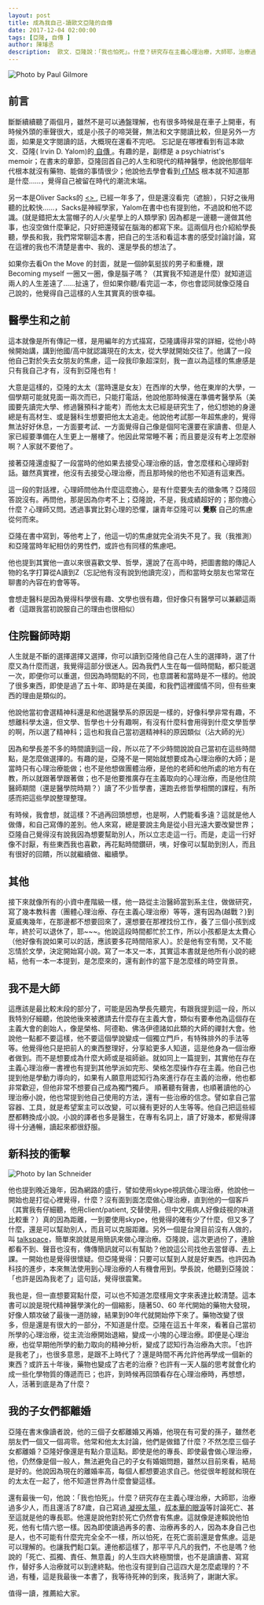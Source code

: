 ```yaml
---
layout: post
title: 成為我自己-讀歐文亞隆的自傳 
date: 2017-12-04 02:00:00
tags: [亞隆, 自傳 ]
author: 陳璿丞
description:  歐文．亞隆說：「我也怕死」。什麼？研究存在主義心理治療，大師耶，治療過多少人，而且還活了87歲，討論死亡、甚至這就是他的專長耶。他還是說他對於死亡仍然會有焦慮。也讓我們鬆口氣。連他都這樣了，那平平凡凡的我們，不也是嗎？有種，這是我最後一本書了，我等待死神的到來，我活夠了，謝謝大家。
---
```


![Photo by Paul Gilmore](https://i.imgur.com/TXK66Fi.jpg)

## 前言<a id="sec-1-1"></a>

斷斷續續聽了兩個月，雖然不是可以通盤理解，也有很多時候是在車子上開車，有時候外頭的車聲很大，或是小孩子的啼哭聲，無法和文字閱讀比較，但是另外一方面，如果是文字閱讀的話，大概現在還看不完吧。 忘記是在哪裡看到有這本歐文．亞隆( Irvin D. Yalom)的[ 自傳 ](http://www.books.com.tw/exep/assp.php/poligen/products/0010776180?utm_source=poligen&utm_medium=ap-books&utm_content=recommend&utm_campaign=ap-201807)。有趣的是，副標是 a psychiatrist's memoir；在書末的章節，亞隆回首自己的人生和現代的精神醫學，他說他那個年代根本就沒有藥物、能做的事情很少；他說他去學會看到[ rTMS](https://en.wikipedia.org/wiki/Transcranial_magnetic_stimulation) 根本就不知道那是什麼……，覺得自己被留在時代的潮流末端。

另一本是Oliver Sacks的 [ <<On the Move: A Life>> ](https://www.amazon.com/Move-Life-Oliver-Sacks/dp/0804170932), 已經一年多了，但是還沒看完（遮臉），只好之後用聽的比較快……，Sacks是神經學家，Yalom在書中也有提到他，不過說和他不認識。(就是錯把太太當帽子的人/火星學上的人類學家) 因為都是一邊聽一邊做其他事，也沒空做什麼筆記，只好把還殘留在腦海的都寫下來。這兩個月也介紹給學長聽，學長和我，我們常常聊這本書，把自己的生活和看這本書的感受討論討論，寫在這裡的我也不清楚是書中、我的、還是學長的想法了。


<!--more-->

如果你去看On the Move 的封面，就是一個帥氣挺拔的男子和重機，跟Becoming myself 一圈又一圈，像是腦子嗎？（其實我不知道是什麼）就知道這兩人的人生差遠了……扯遠了，但如果你聽/看完這一本，你也會認同就像亞隆自己說的，他覺得自己這樣的人生其實真的很幸福。

## 醫學生和之前

這本就像是所有傳記一樣，是用編年的方式描寫，亞隆講得非常的詳細，從他小時候開始講，講到他國/高中就認識現在的太太，從大學就開始交往了。他講了一段他自己對於失去女朋友的焦慮，這一段我印象超深刻，我一直以為這樣的焦慮感是只有我自己才有，沒有到亞隆也有！

大意是這樣的，亞隆的太太（當時還是女友）在西岸的大學，他在東岸的大學，一個學期可能就見面一兩次而已，只能打電話，他說他那時候還在準備考醫學系（美國要先讀完大學、修過醫預科才能考）而他太太已經是研究生了，他幻想她的身邊總是有高材生、或是醫科生想要把他太太追走。他說他考試那一年超焦慮的，覺得無法好好休息，一方面要考試、一方面覺得自己像是個阿宅還要在家讀書、但是人家已經要準備在人生更上一層樓了。他因此常常睡不著；而且要是沒有考上怎麼辦啊？人家就不要他了。

接著亞隆還虛擬了一段當時的他如果去接受心理治療的話，會怎麼樣和心理師對話。雖然真實裡，他沒有去接受心理治療，而且那時候的他也不知道有這東西。

這一段的對話裡，心理師問他為什麼這麼擔心，是有什麼要失去的徵象嗎？亞隆回答說沒有。再問他，那是因為你考不上；亞隆說，不是，我成績超好的；那你擔心什麼？心理師又問。透過事實比對心理的恐懼，讓青年亞隆可以 **覺察** 自己的焦慮從何而來。

亞隆在書中寫到，等他考上了，他這一切的焦慮就完全消失不見了。我（我推測）和亞隆當時年紀相仿的男性們，或許也有同樣的焦慮吧。

他也提到其實他一直以來很喜歡文學、哲學，還說了在高中時，把圖書館的傳記人物的名字打算從A讀到Z（忘記他有沒有說到他讀完沒），而和當時女朋友也常常在聊書的內容在約會等等。

會想走醫科是因為覺得科學很有趣、文學也很有趣，但好像只有醫學可以兼顧這兩者（這跟我當初說服自己的理由也很相似）

## 住院醫師時期

人生就是不斷的選擇選擇又選擇，你可以讀到亞隆他自己在人生的選擇時，選了什麼又為什麼而選，我覺得這部分很迷人。因為我們人生在每一個時間點，都只能選一次，即便你可以重選，但因為時間點的不同，也意謂著和當時是不一樣的。他說了很多東西，即使是過了五十年、即時是在美國，和我們這裡國情不同，但有些東西的理由是類似的。

他說他當初會選精神科還是和他選醫學系的原因是一樣的，好像科學非常有趣，不想離科學太遠，但文學、哲學也十分有趣啊，有沒有什麼科會用得到什麼文學哲學的啊，所以選了精神科；這也和我自己當初選精神科的原因類似（沾大師的光）

因為和學長差不多的時間讀到這一段，所以花了不少時間說說自己當初在這些時間點，是怎麼做選擇的。有趣的是，亞隆不是一開始就想要成為心理治療的大師；是當時只有心理治療能做；也不是他想做團體治療，是他的老師和他所處的地方有在教，所以就跟著學跟著做；也不是他要推廣存在主義取向的心理治療，而是他住院醫師期間（還是醫學院時期？）讀了不少哲學書，還跑去修哲學相關的課程，有所感而把這些學說整理整理。

有時候，我會想，就這樣？不過再回頭想想，也是啊，人們能看多遠？這就是他人做傳，和自己寫傳的差別。他人來寫，總是要說主角是從小目光遠大要改變世界；亞隆自己覺得沒有說我因為想要幫助別人，所以立志走這一行。而是，走這一行好像不討厭，有些東西我也喜歡，再花點時間鑽研，咦，好像可以幫助到別人，而且有很好的回饋，所以就繼續做、繼續學。

## 其他

接下來就像所有的小資中產階級一樣，他一路從主治醫師當到系主住，做做研究，寫了幾本教科書（團體心理治療、存在主義心理治療）等等，還有因為(越戰？)到夏威夷幾年，在那邊都不想要回來了，還想要在那裡找份工作，養了三個小孩到成年，終於可以退休了，耶~~~。他說這段時間都忙於工作，所以小孩都是太太費心（他好像有說如果可以的話，應該要多花時間陪家人）。於是他有空有閒，又不能忘情於文學，決定開始寫小說。寫了一本又一本，其實這本書就是他所有小說的總結，他有一本一本提到，是怎麼來的，還有創作的當下是怎麼樣的時空背景。

## 我不是大師

這應該是最比較末段的部分了，可能是因為學長先聽完，有跟我提到這一段，所以我特別仔細聽，他說他後來被邀請去什麼存在主義大會，類似有要奉他為這個存在主義大會的創始人，像是榮格、阿德勒、佛洛伊德諸如此類的大師的禪封大會。他說他一點都不要這樣，他不要這個學說變成一個獨立門戶，有特殊排外的手法等等。他覺得他只是把前人的東西整理好，分享給更多人知道，這是他身為一個治療者做到。而不是想要成為什麼大師或是祖師爺。就如同上一篇提到，其實他在存在主義心理治療一書裡也有提到其他學派如完形、榮格怎麼操作存在主義。他自己也提到他是學動力導向的，如果有人願意用認知行為來進行存在主義的治療，他也都非常歡迎，但他非常不想要自己成為獨門獨戶。 順著聽有聲書，也順著讀他的心理治療小說，他也常提到他自己使用的方法，還有一些治療的信念。譬如拿自己當容器、工具，就是希望案主可以改變，可以擁有更好的人生等等。他自己把這些經歷都轉換成小說。小說的譯者也多是醫生，在專有名詞上，讀了好幾本，都覺得譯得十分通暢，讀起來都很舒服。



## 新科技的衝擊

![Photo by Ian Schneider](https://i.imgur.com/M4yREw5.jpg)

他也提到晚近幾年，因為網路的盛行，譬如使用skype視訊做心理治療，他說他一開始也是打從心裡覺得，什麼？沒有面到面怎麼做心理治療，直到他的一個客戶（其實我有仔細聽，他用client/patient, 交替使用，但中文用病人好像歧視的味道比較重？）真的因為距離，一到要使用skype，他覺得的確有少了什麼，但又多了什麼，還是可以幫助別人，而且可以克服距離。另外一個是台灣目前沒有人做的，叫 [talkspace](https://www.talkspace.com/)，簡單來說就是用簡訊來做心理治療。亞隆說，這次更過份了，連臉都看不到、聲音也沒有，傳傳簡訊就可以有幫助？他說這公司找他去當督導、去上課。一開始也是覺得很懷疑。但亞隆覺得：只要可以幫到人就是好東西。也許因為科技的進步，本來無法使用到心理治療的人有機會用到。學長說，他聽到亞隆說：「也許是因為我老了」這句話，覺得很震驚。

我也是，但一直想要寫點什麼，可以也不知道怎麼樣用文字來表達比較清楚。這本書可以說是現代精神醫學演化的一個縮影，隨著50、60 年代開始的藥物大發現，好像人類攻破了最後一道防線，結果到90年代就開始停下來了。藥物改變了很多，但是還是有很大的一部分，不知道是什麼。亞隆在這五十年來，看著自己當初所學的心理治療，從主流治療開始退縮，變成一小塊的心理治療。即便是心理治療，也從早期他所學的動力取向的精神分析，變成了認知行為治療為大宗。「也許是我老了」，也很多意思，是跟不上時代了？還是時間不再允許他再學成一個新的東西？或許五十年後，藥物也變成了古老的治療？也許有一天人腦的思考就會化約成一些化學物質的傳遞而已；也許，到時候再回頭看存在心理治療時，再想想，人，活著到底是為了什麼？

## 我的子女們都離婚

亞隆在書末像讀者說，他的三個子女都離婚又再婚，他現在有可愛的孫子，雖然老朋友們一個又一個凋零。他常和他太太討論，他們是做錯了什麼？不然怎麼三個子女都離婚？亞隆好像還是有點介意這點。即使是他的專長、即使最會做心理治療，他，仍然像是個一般人，無法避免自己的子女有婚姻問題，雖然以目前來看，結局是好的。他說因為現在的離婚率高，每個人都想要追求自己。他從很年輕就和現在的太太在一起了，他不知道世界為什麼會變這樣。

還有最後一句，他說：「我也怕死」。什麼？研究存在主義心理治療，大師耶，治療過多少人，而且還活了87歲，自己寫過[ 凝視太陽 ](http://www.books.com.tw/exep/assp.php/poligen/products/0010743508?utm_source=poligen&utm_medium=ap-books&utm_content=recommend&utm_campaign=ap-201807)，[叔本華的眼淚](http://www.books.com.tw/exep/assp.php/poligen/products/0010309270?utm_source=poligen&utm_medium=ap-books&utm_content=recommend&utm_campaign=ap-201807)等討論死亡、甚至這就是他的專長耶。他還是說他對於死亡仍然會有焦慮。這就像是達賴說他怕死，他有七情六慾一樣。因為即使讀過再多的書、治療再多的人，因為本身自己也是人，也不可能有什麼完完全全不一樣，所以怕死，在死亡面前還是會焦慮。這是可以理解的。也讓我們鬆口氣。連他都這樣了，那平平凡凡的我們，不也是嗎？他說的「死亡、孤獨、責任、無意義」的人生四大終極關懷，也不是讀讀書、寫寫作，替好多人治療就可以到達終點。他也沒有提到自己這四大是怎麼處理的？不過，有種，這是我最後一本書了，我等待死神的到來，我活夠了，謝謝大家。

值得一讀，推薦給大家。
